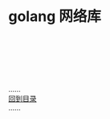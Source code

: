 # golang 网络库



<br />
<br />
<br />
<br />
<br />

......     
[回到目录](../contents_page.md)     
......
